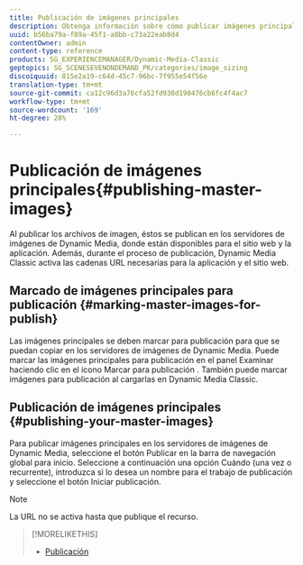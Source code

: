 ```yaml
---
title: Publicación de imágenes principales
description: Obtenga información sobre cómo publicar imágenes principales.
uuid: b56ba79a-f89a-45f1-a8bb-c73a22eab8d4
contentOwner: admin
content-type: reference
products: SG_EXPERIENCEMANAGER/Dynamic-Media-Classic
geptopics: SG_SCENESEVENONDEMAND_PK/categories/image_sizing
discoiquuid: 815e2a19-c64d-45c7-96bc-7f955e54f56e
translation-type: tm+mt
source-git-commit: ca12c96d3a76cfa52fd930d190476cb6fc4f4ac7
workflow-type: tm+mt
source-wordcount: '169'
ht-degree: 28%

---
```



# Publicación de imágenes principales{#publishing-master-images}

Al publicar los archivos de imagen, éstos se publican en los servidores de imágenes de Dynamic Media, donde están disponibles para el sitio web y la aplicación. Además, durante el proceso de publicación, Dynamic Media Classic activa las cadenas URL necesarias para la aplicación y el sitio web.

## Marcado de imágenes principales para publicación {#marking-master-images-for-publish}

Las imágenes principales se deben marcar para publicación para que se puedan copiar en los servidores de imágenes de Dynamic Media. Puede marcar las imágenes principales para publicación en el panel Examinar haciendo clic en el icono Marcar para publicación . También puede marcar imágenes para publicación al cargarlas en Dynamic Media Classic.

## Publicación de imágenes principales {#publishing-your-master-images}

Para publicar imágenes principales en los servidores de imágenes de Dynamic Media, seleccione el botón Publicar en la barra de navegación global para inicio. Seleccione a continuación una opción Cuándo (una vez o recurrente), introduzca si lo desea un nombre para el trabajo de publicación y seleccione el botón Iniciar publicación.

>[!NOTE]
>
>La URL no se activa hasta que publique el recurso.

>[!MORELIKETHIS]
>
>* [Publicación](publishing-files.md#publishing_files)

